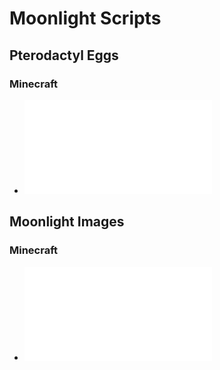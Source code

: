 # Moonlight Scripts
## Pterodactyl Eggs
### Minecraft
- ![Paper](Pterodactyl_eggs/Minecraft/Java/paper_egg.json)
## Moonlight Images
### Minecraft
- ![Paper](Moonlight_Images/Minecraft/Java/MinecraftPaper.json)